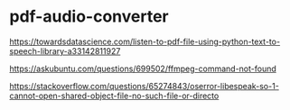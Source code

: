 # pdf-audio-converter

https://towardsdatascience.com/listen-to-pdf-file-using-python-text-to-speech-library-a33142811927

https://askubuntu.com/questions/699502/ffmpeg-command-not-found

https://stackoverflow.com/questions/65274843/oserror-libespeak-so-1-cannot-open-shared-object-file-no-such-file-or-directo
